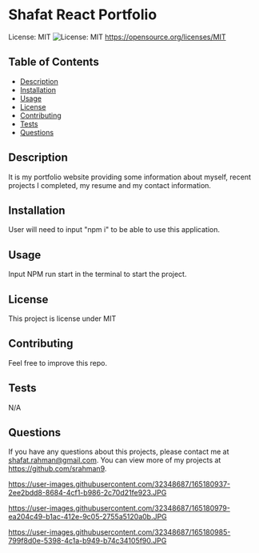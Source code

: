 # Shafat React Portfolio
    
  License: MIT ![License: MIT](https://img.shields.io/badge/License-MIT-yellow.svg)
  https://opensource.org/licenses/MIT


  
  ## Table of Contents
  - [Description](#description)
  - [Installation](#installation)
  - [Usage](#usage)
  - [License](#license)
  - [Contributing](#contributing)
  - [Tests](#tests)
  - [Questions](#questions)
  
  ## Description 
  It is my portfolio website providing some information about myself, recent projects I completed, my resume and my contact information.

  ## Installation 
  User will need to input "npm i" to be able to use this application.
  
  ## Usage 
  Input NPM run start in the terminal to start the project.
  
  ## License 
  This project is license under MIT
  
  ## Contributing 
  Feel free to improve this repo.
  
  ## Tests
  N/A
  
  ## Questions
  If you have any questions about this projects, please contact me at shafat.rahman@gmail.com. You can view more of my projects at https://github.com/srahman9.

https://user-images.githubusercontent.com/32348687/165180937-2ee2bdd8-8684-4cf1-b986-2c70d21fe923.JPG

https://user-images.githubusercontent.com/32348687/165180979-ea204c49-b1ac-412e-9c05-2755a5120a0b.JPG

https://user-images.githubusercontent.com/32348687/165180985-799f8d0e-5398-4c1a-b949-b74c34105f90.JPG